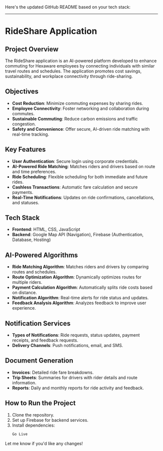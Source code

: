 Here's the updated GitHub README based on your tech stack:

---

# RideShare Application

## Project Overview
The RideShare application is an AI-powered platform developed to enhance commuting for Hexaware employees by connecting individuals with similar travel routes and schedules. The application promotes cost savings, sustainability, and workplace connectivity through ride-sharing.

## Objectives
- **Cost Reduction**: Minimize commuting expenses by sharing rides.
- **Employee Connectivity**: Foster networking and collaboration during commutes.
- **Sustainable Commuting**: Reduce carbon emissions and traffic congestion.
- **Safety and Convenience**: Offer secure, AI-driven ride matching with real-time tracking.

## Key Features
- **User Authentication**: Secure login using corporate credentials.
- **AI-Powered Ride Matching**: Matches riders and drivers based on route and time preferences.
- **Ride Scheduling**: Flexible scheduling for both immediate and future rides.
- **Cashless Transactions**: Automatic fare calculation and secure payments.
- **Real-Time Notifications**: Updates on ride confirmations, cancellations, and statuses.

## Tech Stack
- **Frontend**: HTML, CSS, JavaScript
- **Backend**: Google Map API (Navigation), Firebase (Authentication, Database, Hosting)

## AI-Powered Algorithms
- **Ride Matching Algorithm**: Matches riders and drivers by comparing routes and schedules.
- **Route Optimization Algorithm**: Dynamically optimizes routes for multiple riders.
- **Payment Calculation Algorithm**: Automatically splits ride costs based on distance.
- **Notification Algorithm**: Real-time alerts for ride status and updates.
- **Feedback Analysis Algorithm**: Analyzes feedback to improve user experience.

## Notification Services
- **Types of Notifications**: Ride requests, status updates, payment receipts, and feedback requests.
- **Delivery Channels**: Push notifications, email, and SMS.

## Document Generation
- **Invoices**: Detailed ride fare breakdowns.
- **Trip Sheets**: Summaries for drivers with rider details and route information.
- **Reports**: Daily and monthly reports for ride activity and feedback.

## How to Run the Project
1. Clone the repository.
2. Set up Firebase for backend services.
3. Install dependencies:
   ```bash
   Go Live
   ```


Let me know if you'd like any changes!
